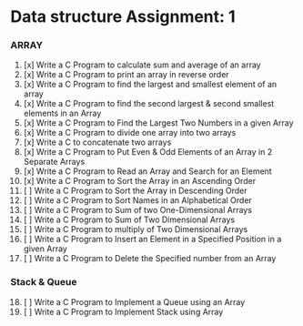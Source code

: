 # Data structure Assignment: 1

### ARRAY

1. [x] Write a C Program to calculate sum and average of an array
2. [x] Write a C Program to print an array in reverse order
3. [x] Write a C Program to find the largest and smallest element of an array
4. [x] Write a C Program to find the second largest & second smallest elements in an Array
5. [x] Write a C Program to Find the Largest Two Numbers in a given Array
6. [x] Write a C Program to divide one array into two arrays
7. [x] Write a C to concatenate two arrays
8. [x] Write a C Program to Put Even & Odd Elements of an Array in 2 Separate Arrays
9. [x] Write a C Program to Read an Array and Search for an Element
10. [x] Write a C Program to Sort the Array in an Ascending Order
11. [ ] Write a C Program to Sort the Array in Descending Order
12. [ ] Write a C Program to Sort Names in an Alphabetical Order
13. [ ] Write a C Program to Sum of two One-Dimensional Arrays
14. [ ] Write a C Program to Sum of Two Dimensional Arrays
15. [ ] Write a C Program to multiply of Two Dimensional Arrays
16. [ ] Write a C Program to Insert an Element in a Specified Position in a given Array
17. [ ] Write a C Program to Delete the Specified number from an Array

### Stack & Queue

18. [ ] Write a C Program to Implement a Queue using an Array
19. [ ] Write a C Program to Implement Stack using Array
